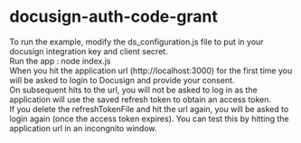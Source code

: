 # docusign-auth-code-grant
To run the example, modify the ds_configuration.js file to put in your docusign integration key and client secret.<br />
Run the app : node index.js<br />
When you hit the application url (http://localhost:3000) for the first time you will be asked to login to Docusign and provide your consent.<br />
On subsequent hits to the url, you will not be asked to log in as the application will use the saved refresh token to obtain an access token.<br />
If you delete the refreshTokenFile and hit the url again, you will be asked to login again (once the access token expires). You can test 
this by hitting the application url in an incongnito window. <br />

